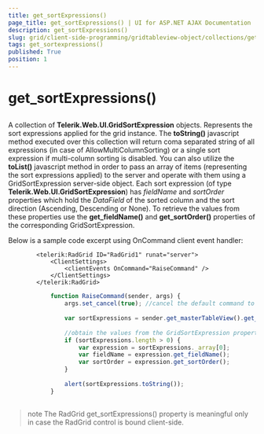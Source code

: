 ```yaml
---
title: get_sortExpressions()
page_title: get_sortExpressions() | UI for ASP.NET AJAX Documentation
description: get_sortExpressions()
slug: grid/client-side-programming/gridtableview-object/collections/get_sortexpressions()
tags: get_sortexpressions()
published: True
position: 1
---
```


# get_sortExpressions()



## 

A collection of __Telerik.Web.UI.GridSortExpression__ objects. Represents the sort expressions applied for the grid instance. The __toString()__ javascript method executed over this collection will return coma separated string of all expressions (in case of AllowMultiColumnSorting) or a single sort expression if multi-column sorting is disabled. You can also utilize the __toList()__ javascript method in order to pass an array of items (representing the sort expressions applied) to the server and operate with them using a GridSortExpression server-side object. Each sort expression (of type __Telerik.Web.UI.GridSortExpression__) has *fieldName* and *sortOrder* properties which hold the *DataField* of the sorted column and the sort direction (Ascending, Descending or None). To retrieve the values from these properties use the __get_fieldName()__ and __get_sortOrder()__ properties of the corresponding GridSortExpression.

Below is a sample code excerpt using OnCommand client event handler:

````ASPNET
	    <telerik:RadGrid ID="RadGrid1" runat="server">
	        <ClientSettings>
	            <clientEvents OnCommand="RaiseCommand" />
	        </ClientSettings>
	    </telerik:RadGrid>
````



````JavaScript
	        function RaiseCommand(sender, args) {
	            args.set_cancel(true); //cancel the default command to prevent postback/ajax request
	
	            var sortExpressions = sender.get_masterTableView().get_sortExpressions();
	
	            //obtain the values from the GridSortExpression properties
	            if (sortExpressions.length > 0) {
	                var expression = sortExpressions._array[0];
	                var fieldName = expression.get_fieldName();
	                var sortOrder = expression.get_sortOrder();
	            }
	
	            alert(sortExpressions.toString());
	        }
	
````



>note The RadGrid get_sortExpressions() property is meaningful only in case the RadGrid control is bound client-side.
>

